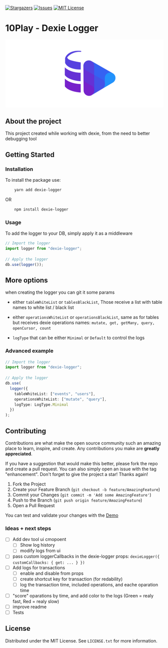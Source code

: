 [![Stargazers][stars-shield]][stars-url]
[![Issues][issues-shield]][issues-url]
[![MIT License][license-shield]][license-url]

# 10Play - Dexie Logger

![dexie logger logo](./assets/dexie-logger-in-the-middle.png)

## About the project

This project created while working with dexie, from the need to better debugging tool

## Getting Started

### Installation

To install the package use:

```bash
    yarn add dexie-logger
```

OR

```bash
    npm install dexie-logger
```

### Usage

To add the logger to your DB, simply apply it as a middleware

```typescript
// Import the logger
import logger from "dexie-logger";

// Apply the logger
db.use(logger());
```

## More options

when creating the logger you can git it some params

- either `tableWhiteList` or `tablesBlackList`, Those receive a list with table names to white list / black list

- either `operationsWhiteList` or `operationsBlackList`, same as for tables but receives dexie operations names: `mutate, get, getMany, query, openCursor, count`

- `logType` that can be either `Minimal` or `Default` to control the logs

### Advanced example

```typescript
// Import the logger
import logger from "dexie-logger";

// Apply the logger
db.use(
  logger({
    tableWhiteList: ["events", "users"],
    operationsWhiteList: ["mutate", "query"],
    logType: LogType.Minimal
  })
);
```

## Contributing

Contributions are what make the open source community such an amazing place to learn, inspire, and create. Any contributions you make are **greatly appreciated**.

If you have a suggestion that would make this better, please fork the repo and create a pull request. You can also simply open an issue with the tag "enhancement".
Don't forget to give the project a star! Thanks again!

1. Fork the Project
2. Create your Feature Branch (`git checkout -b feature/AmazingFeature`)
3. Commit your Changes (`git commit -m 'Add some AmazingFeature'`)
4. Push to the Branch (`git push origin feature/AmazingFeature`)
5. Open a Pull Request

You can test and validate your changes with the [Demo](./demo/README.md)

### Ideas + next steps

- [ ] Add dev tool ui cmopoent 
    - [ ] Show log history
    - [ ] modify logs from ui
- [ ] pass custom loggerCallbacks in the dexie-logger props:
    `
        dexieLogger({
            customCallbacks: {
                get: ...
            }
        })
    `
- [ ] Add logs for transactions
    - [ ] enable and disable from props
    - [ ] create shortcut key for transaction (for redability)
    - [ ] log the transaction time, included operations, and eache oparation time
- [ ] "score" oparations by time, and add color to the logs (Green = realy fast, Red = realy slow)
- [ ] improve readme 
- [ ] Tests

## License

Distributed under the MIT License. See `LICENSE.txt` for more information.

[stars-shield]: https://img.shields.io/github/stars/10play/dexie-logger.svg?style=for-the-badge
[stars-url]: https://github.com/10play/dexie-logger/stargazers
[issues-shield]: https://img.shields.io/github/issues/10play/dexie-logger.svg?style=for-the-badge
[issues-url]: https://github.com/10play/dexie-logger/issues
[license-shield]: https://img.shields.io/github/license/10play/dexie-logger.svg?style=for-the-badge
[license-url]: https://github.com/10play/dexie-logger/blob/master/LICENSE.txt
